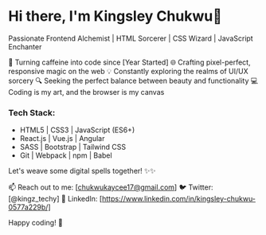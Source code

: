 # Hi there, I'm Kingsley Chukwu👋

Passionate Frontend Alchemist | HTML Sorcerer | CSS Wizard | JavaScript Enchanter

🚀 Turning caffeine into code since [Year Started]
🌐 Crafting pixel-perfect, responsive magic on the web
💡 Constantly exploring the realms of UI/UX sorcery
🔍 Seeking the perfect balance between beauty and functionality
💻 Coding is my art, and the browser is my canvas

### Tech Stack:
- HTML5 | CSS3 | JavaScript (ES6+)
- React.js | Vue.js | Angular
- SASS | Bootstrap | Tailwind CSS
- Git | Webpack | npm | Babel

Let's weave some digital spells together! ✨✨

📫 Reach out to me: [chukwukaycee17@gmail.com]
🐦 Twitter: [@kingz_techy]
👔 LinkedIn: [https://www.linkedin.com/in/kingsley-chukwu-0577a229b/]

Happy coding! 🚀
